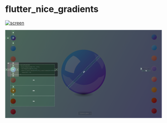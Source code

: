 # flutter_nice_gradients
[
![screen](https://raw.githubusercontent.com/ilopX/flutter_nice_gradient_platform_web/master/screen.png "Screen")
](https://ilopx.github.io/flutter_nice_gradient_platform_web)

![size_screen](https://raw.githubusercontent.com/ilopX/flutter_nice_gradient/master/screen_size.png "Screen Sizes")

